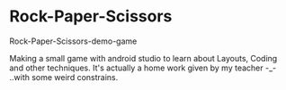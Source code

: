 # Rock-Paper-Scissors
Rock-Paper-Scissors-demo-game

Making a small game with android studio to learn about Layouts, Coding and other techniques.
It's actually a home work given by my teacher -_- ..with some weird constrains.
